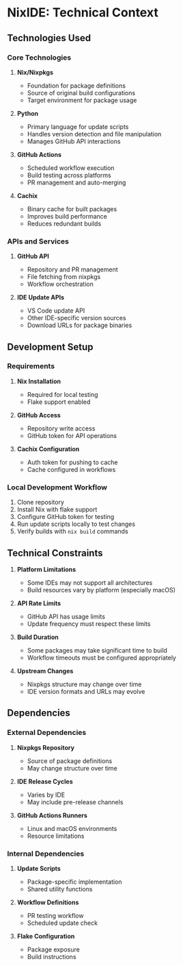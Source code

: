 # NixIDE: Technical Context

## Technologies Used

### Core Technologies

1. **Nix/Nixpkgs**
   - Foundation for package definitions
   - Source of original build configurations
   - Target environment for package usage

2. **Python**
   - Primary language for update scripts
   - Handles version detection and file manipulation
   - Manages GitHub API interactions

3. **GitHub Actions**
   - Scheduled workflow execution
   - Build testing across platforms
   - PR management and auto-merging

4. **Cachix**
   - Binary cache for built packages
   - Improves build performance
   - Reduces redundant builds

### APIs and Services

1. **GitHub API**
   - Repository and PR management
   - File fetching from nixpkgs
   - Workflow orchestration

2. **IDE Update APIs**
   - VS Code update API
   - Other IDE-specific version sources
   - Download URLs for package binaries

## Development Setup

### Requirements

1. **Nix Installation**
   - Required for local testing
   - Flake support enabled

2. **GitHub Access**
   - Repository write access
   - GitHub token for API operations

3. **Cachix Configuration**
   - Auth token for pushing to cache
   - Cache configured in workflows

### Local Development Workflow

1. Clone repository
2. Install Nix with flake support
3. Configure GitHub token for testing
4. Run update scripts locally to test changes
5. Verify builds with `nix build` commands

## Technical Constraints

1. **Platform Limitations**
   - Some IDEs may not support all architectures
   - Build resources vary by platform (especially macOS)

2. **API Rate Limits**
   - GitHub API has usage limits
   - Update frequency must respect these limits

3. **Build Duration**
   - Some packages may take significant time to build
   - Workflow timeouts must be configured appropriately

4. **Upstream Changes**
   - Nixpkgs structure may change over time
   - IDE version formats and URLs may evolve

## Dependencies

### External Dependencies

1. **Nixpkgs Repository**
   - Source of package definitions
   - May change structure over time

2. **IDE Release Cycles**
   - Varies by IDE
   - May include pre-release channels

3. **GitHub Actions Runners**
   - Linux and macOS environments
   - Resource limitations

### Internal Dependencies

1. **Update Scripts**
   - Package-specific implementation
   - Shared utility functions

2. **Workflow Definitions**
   - PR testing workflow
   - Scheduled update check

3. **Flake Configuration**
   - Package exposure
   - Build instructions
